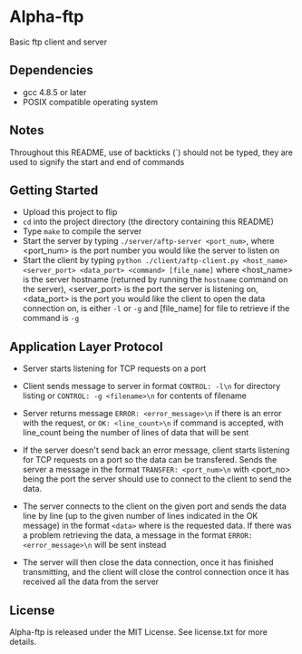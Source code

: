 # Alpha-ftp

Basic ftp client and server

## Dependencies

* gcc 4.8.5 or later
* POSIX compatible operating system 

## Notes

Throughout this README, use of backticks (`) should not be typed, they are used to signify the start and end of commands

## Getting Started

* Upload this project to flip
* `cd` into the project directory (the directory containing this README)
* Type `make` to compile the server
* Start the server by typing `./server/aftp-server <port_num>`, where <port_num> is the port number you would like the server to listen on
* Start the client by typing `python ./client/aftp-client.py <host_name> <server_port> <data_port> <command> [file_name]` where <host_name> is the server hostname (returned by running the `hostname` command on the server), <server_port> is the port the server is listening on, <data_port> is the port you would like the client to open the data connection on, <command> is either `-l` or `-g` and [file_name] for file to retrieve if the command is `-g` 

## Application Layer Protocol

* Server starts listening for TCP requests on a port

* Client sends message to server in format `CONTROL: -l\n` for directory listing or `CONTROL: -g <filename>\n` for contents of filename

* Server returns message `ERROR: <error_message>\n` if there is an error with the request, or `OK: <line_count>\n` if command is accepted, with line_count being the number of lines of data that will be sent

* If the server doesn't send back an error message, client starts listening for TCP requests on a port so the data can be transfered. Sends the server a message in the format `TRANSFER: <port_num>\n` with <port_no> being the port the server should use to connect to the client to send the data.

* The server connects to the client on the given port and sends the data line by line (up to the given number of lines indicated in the OK message) in the format `<data>` where <data> is the requested data. If there was a problem retrieving the data, a message in the format `ERROR: <error_message>\n` will be sent instead

* The server will then close the data connection, once it has finished transmitting, and the client will close the control connection once it has received all the data from the server

## License

Alpha-ftp is released under the MIT License. See license.txt for more details.